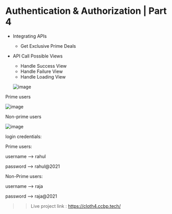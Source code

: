 # Authentication & Authorization | Part 4

- Integrating APIs
  - Get Exclusive Prime Deals
- API Call Possible Views
  - Handle Success View
  - Handle Failure View
  - Handle Loading View
  
  ![image](https://user-images.githubusercontent.com/103737655/203361733-b289cd05-ff0c-415e-8260-f19d08097690.png)


Prime users

![image](https://user-images.githubusercontent.com/103737655/203362520-8af8d05e-0d13-4b26-b0c2-3fa133ba1a5d.png)

Non-prime users

![image](https://user-images.githubusercontent.com/103737655/203362694-2feee75d-a5c6-4aab-8b86-af19a7b230ab.png)

login credentials:

Prime users: 

username --> rahul

password  --> rahul@2021

Non-Prime users: 

username --> raja

password  --> raja@2021



>> Live project link : https://cloth4.ccbp.tech/
